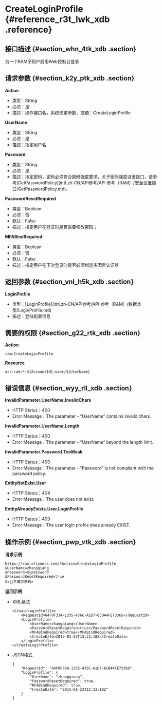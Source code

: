 # CreateLoginProfile {#reference_r3t_lwk_xdb .reference}

## 接口描述 {#section_whn_4tk_xdb .section}

为一个RAM子用户启用Web控制台登录

## 请求参数 {#section_k2y_ptk_xdb .section}

**Action**

-   类型：String
-   必须：是
-   描述：操作接口名，系统规定参数，取值：CreateLoginProfile

**UserName**

-   类型：String
-   必须：是
-   描述：指定用户名

**Password**

-   类型：String
-   必须：是
-   描述：指定密码，密码必须符合密码强度要求。关于密码强度设置接口，请参考[GetPasswordPolicy](intl.zh-CN/API参考/API 参考（RAM）/安全设置接口/GetPasswordPolicy.md)。

**PasswordResetRequired**

-   类型：Boolean
-   必须：否
-   默认：False
-   描述：指定用户在登录时是否需要修改密码；

**MFABindRequired**

-   类型：Boolean
-   必须：否
-   默认：False
-   描述：指定用户在下次登录时是否必须绑定多因素认证器

## 返回参数 {#section_vnl_h5k_xdb .section}

**LoginProfile**

-   类型：[LoginProfile](intl.zh-CN/API参考/API 参考（RAM）/数据类型/LoginProfile.md)
-   描述：登陆配置信息

## 需要的权限 {#section_g22_rtk_xdb .section}

**Action**

```
ram:CreateLoginProfile
```

**Resource**

```
acs:ram:*:${AccountId}:user/${UserName}
```

## 错误信息 {#section_wyy_rll_xdb .section}

**InvalidParameter.UserName.InvalidChars**

-   HTTP Status：400
-   Error Message：The parameter - “UserName” contains invalid chars.

**InvalidParameter.UserName.Length**

-   HTTP Status：400
-   Error Message：The parameter - “UserName” beyond the length limit.

**InvalidParameter.Password.TooWeak**

-   HTTP Status：400
-   Error Message：The parameter - “Password” is not compliant with the password policy.

**EntityNotExist.User**

-   HTTP Status：404
-   Error Message：The user does not exist.

**EntityAlreadyExists.User.LoginProfile**

-   HTTP Status：409
-   Error Message：The user login profile does already EXIST.

## 操作示例 {#section_pwp_vtk_xdb .section}

**请求示例**

```
https://ram.aliyuncs.com/?Action=CreateLoginProfile
&UserName=zhangqiang
&Password=mypassword
&PasswordResetRequired=true
&<公共请求参数>
```

**返回示例**

-   XML格式

    ```
    <CreateLoginProfile>
        <RequestId>04F0F334-1335-436C-A1D7-6C044FE73368</RequestId>
        <LoginProfile>
            <UserName>zhangqiang</UserName>
            <PasswordResetRequired>true</PasswordResetRequired>
            <MFABindRequired>true</MFABindRequired>
            <CreateDate>2015-01-23T12:33:18Z</CreateDate>
        </LoginProfile>
    </CreateLoginProfile>
    ```

-   JSON格式

    ```
    {
        "RequestId": "04F0F334-1335-436C-A1D7-6C044FE73368",
        "LoginProfile": {
            "UserName": "zhangqiang",
            "PasswordResetRequired": true,
            "MFABindRequired": true,
            "CreateDate": "2015-01-23T12:33:18Z"
        }
    }
    ```


